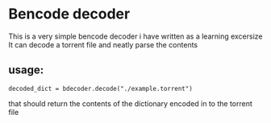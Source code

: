 # Bencode decoder
This is a very simple bencode decoder i have written as a learning excersize
It can decode a torrent file and neatly parse the contents

## usage:
```
decoded_dict = bdecoder.decode("./example.torrent")
```
that should return the contents of the dictionary encoded in to the torrent file
